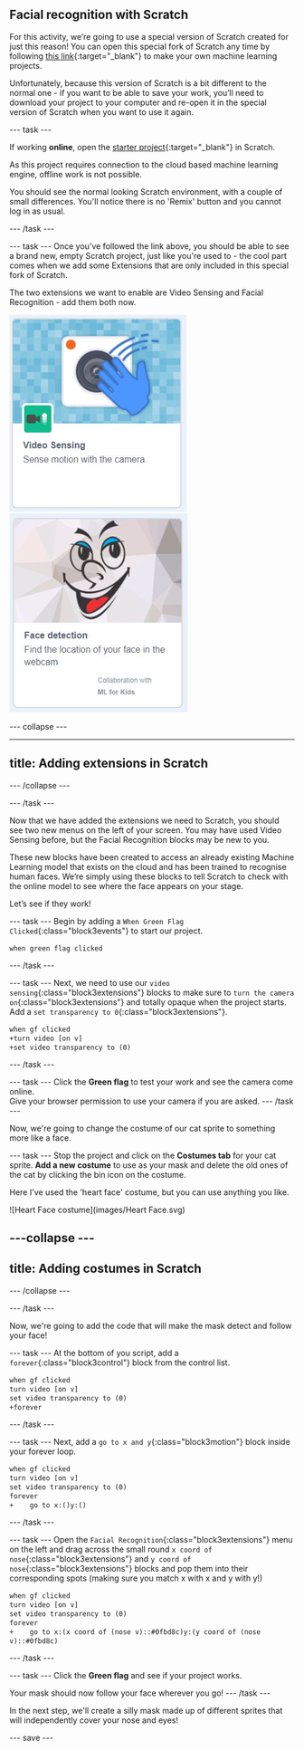 ## Facial recognition with Scratch

For this activity, we’re going to use a special version of Scratch created for just this reason! You can open this special fork of Scratch any time by following [this link](https://machinelearningforkids.co.uk/scratch3/){:target="_blank"} to make your own machine learning projects.


Unfortunately, because this version of Scratch is a bit different to the normal one - if you want to be able to save your work, you’ll need to download your project to your computer and re-open it in the special version of Scratch when you want to use it again.

--- task ---

If working **online**, open the [starter project](https://machinelearningforkids.co.uk/scratch3/){:target="_blank"} in Scratch.
 
As this project requires connection to the cloud based machine learning engine, offline work is not possible.

You should see the normal looking Scratch environment, with a couple of small differences. You'll notice there is no 'Remix' button and you cannot log in as usual. 

--- /task ---

--- task ---
Once you’ve followed the link above, you should be able to see a brand new, empty Scratch project, just like you're used to - the cool part comes when we add some Extensions that are only included in this special fork of Scratch. 

The two extensions we want to enable are Video Sensing and Facial Recognition - add them both now.

![image showing Video Sensing extension tile](images/videosensing.JPG) ![image showing face Detection extension tile](images/facedetect.JPG)

--- collapse ---

--- 
title: Adding extensions in Scratch
---
--- /collapse ---

--- /task ---

Now that we have added the extensions we need to Scratch, you should see two new menus on the left of your screen. You may have used Video Sensing before, but the Facial Recognition blocks may be new to you. 

These new blocks have been created to access an already existing Machine Learning model that exists on the cloud and has been trained to recognise human faces. We’re simply using these blocks to tell Scratch to check with the online model to see where the face appears on your stage.

Let’s see if they work!

--- task ---
Begin by adding a `When Green Flag Clicked`{:class="block3events"} to start our project.
```blocks3
when green flag clicked
```

--- /task ---

--- task ---
Next, we need to use our `video sensing`{:class="block3extensions"} blocks to make sure to `turn the camera on`{:class="block3extensions"} and totally opaque when the project starts. Add a `set transparency to 0`{:class="block3extensions"}.
```blocks3
when gf clicked
+turn video [on v]
+set video transparency to (0)

```

--- /task ---

--- task ---
Click the **Green flag** to test your work and see the camera come online.  
Give your browser permission to use your camera if you are asked.
--- /task ---

Now, we're going to change the costume of our cat sprite to something more like a face.

--- task ---
Stop the project and click on the **Costumes tab** for your cat sprite. **Add a new costume** to use as your mask and delete the old ones of the cat by clicking the bin icon on the costume. 

Here I've used the 'heart face' costume, but you can use anything you like.

![Heart Face costume](images/Heart Face.svg)

---collapse ---
---
title: Adding costumes in Scratch
---
--- /collapse ---

--- /task ---

Now, we're going to add the code that will make the mask detect and follow your face!

--- task ---
At the bottom of you script, add a `forever`{:class="block3control"} block from the control list. 
```blocks3
when gf clicked
turn video [on v]
set video transparency to (0)
+forever

```
--- /task ---

--- task ---
Next, add a `go to x and y`{:class="block3motion"} block inside your forever loop.
```blocks3
when gf clicked
turn video [on v]
set video transparency to (0)
forever
+    go to x:()y:()
```
--- /task ---

--- task ---
Open the `Facial Recognition`{:class="block3extensions"} menu on the left and drag across the small round `x coord of nose`{:class="block3extensions"} and `y coord of nose`{:class="block3extensions"} blocks and pop them into their corresponding spots (making sure you match x with x and y with y!)
``` blocks3
when gf clicked
turn video [on v]
set video transparency to (0)
forever
+    go to x:(x coord of (nose v)::#0fbd8c)y:(y coord of (nose v)::#0fbd8c)
```
--- /task ---

--- task ---
Click the **Green flag** and see if your project works.

Your mask should now follow your face wherever you go!
--- /task ---

In the next step, we'll create a silly mask made up of different sprites that will independently cover your nose and eyes!

--- save ---

